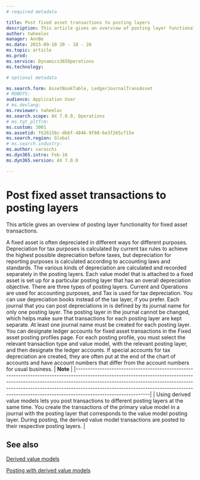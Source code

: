 ```yaml
---
# required metadata

title: Post fixed asset transactions to posting layers
description: This article gives an overview of posting layer functionality for fixed asset transactions.
author: twheeloc
manager: AnnBe
ms.date: 2015-09-10 20 - 18 - 26
ms.topic: article
ms.prod: 
ms.service: Dynamics365Operations
ms.technology: 

# optional metadata

ms.search.form: AssetBookTable, LedgerJournalTransAsset
# ROBOTS: 
audience: Application User
# ms.devlang: 
ms.reviewer: twheeloc
ms.search.scope: AX 7.0.0, Operations
# ms.tgt_pltfrm: 
ms.custom: 3001
ms.assetid: f626156c-dbbf-4846-9f88-6e3f265cf15e
ms.search.region: Global
# ms.search.industry: 
ms.author: saraschi
ms.dyn365.intro: Feb-16
ms.dyn365.version: AX 7.0.0

---
```


# Post fixed asset transactions to posting layers

This article gives an overview of posting layer functionality for fixed asset transactions.

A fixed asset is often depreciated in different ways for different purposes. Depreciation for tax purposes is calculated by current tax rules to achieve the highest possible depreciation before taxes, but depreciation for reporting purposes is calculated according to accounting laws and standards. The various kinds of depreciation are calculated and recorded separately in the posting layers. Each value model that is attached to a fixed asset is set up for a particular posting layer that has an overall depreciation objective. There are three types of posting layers. Current and Operations are used for accounting purposes, and Tax is used for tax depreciation. You can use depreciation books instead of the tax layer, if you prefer. Each journal that you can post depreciations in is defined by its journal name for only one posting layer. The posting layer in the journal cannot be changed, which helps make sure that transactions for each posting layer are kept separate. At least one journal name must be created for each posting layer. You can designate ledger accounts for fixed asset transactions in the Fixed asset posting profiles page. For each posting profile, you must select the relevant transaction type and value model, with the relevant posting layer, and then designate the ledger accounts. If special accounts for tax depreciation are created, they are often put at the end of the chart of accounts and have account numbers that differ from the account numbers for usual business.
| **Note**                                                                                                                                                                                                                                                                                                                                              |
|-------------------------------------------------------------------------------------------------------------------------------------------------------------------------------------------------------------------------------------------------------------------------------------------------------------------------------------------------------|
| Using derived value models lets you post transactions to different posting layers at the same time. You create the transactions of the primary value model in a journal with the posting layer that corresponds to the value model posting layer. During posting, the derived value model transactions are posted to their respective posting layers. |



See also
--------

[Derived value models](https://ax.help.dynamics.com/en/wiki/derived-value-models/)

[Posting with derived value models](https://ax.help.dynamics.com/en/wiki/Posting-with-derived-value-models/)

